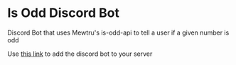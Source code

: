 # Is Odd Discord Bot
 Discord Bot that uses Mewtru's is-odd-api to tell a user if a given number is odd

Use [this link](https://discord.com/oauth2/authorize?client_id=1349482942572925038) to add the discord bot to your server
